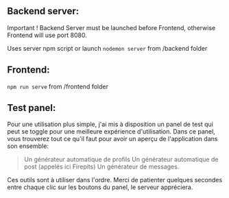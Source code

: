 ## Backend server:

Important ! Backend Server must be launched before Frontend, otherwise Frontend will use port 8080.

Uses server npm script or launch `nodemon server` from /backend folder


## Frontend:

`npm run serve` from /frontend folder


## Test panel:

Pour une utilisation plus simple, j'ai mis à disposition un panel de test qui peut se toggle pour une meilleure expérience d'utilisation.
Dans ce panel, vous trouverez tout ce qu'il faut pour avoir un aperçu de l'application dans son ensemble:

 > Un générateur automatique de profils
 > Un générateur automatique de post (appelés ici Firepits)
 > Un générateur de messages.
 
Ces outils sont à utiliser dans l'ordre. Merci de patienter quelques secondes entre chaque clic sur les boutons du panel, le serveur appréciera.
